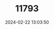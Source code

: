 ---
title: "11793"
category: "Lepus hainanus"
draft: false
date: 2024-02-22 13:03:50
languages:
  English: ["Chinese Pinyin", "Hainan Hare"]
  Chinese: ["Hainan Tu", "Ye Tu"]
---